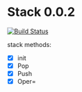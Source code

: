 # Stack 0.0.2

[![Build Status](https://travis-ci.org/rtv22/stack.svg?branch=master)](https://travis-ci.org/rtv22/stack)

stack methods:
- [X] init
- [X] Pop
- [X] Push
- [X] Oper=
